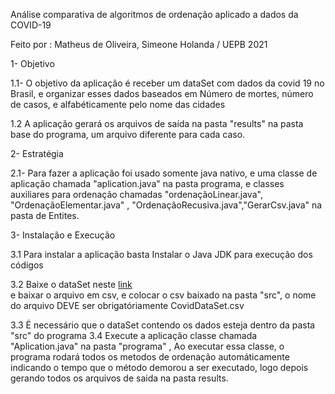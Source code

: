 Análise comparativa de algoritmos de ordenação aplicado a dados da COVID-19

Feito por : Matheus de Oliveira, Simeone Holanda / UEPB 2021


1- Objetivo

1.1- O objetivo da aplicação é receber um dataSet com dados da covid 19 no Brasil, e organizar esses dados
baseados em Número de mortes, número de casos, e alfabéticamente pelo nome das cidades

1.2 A aplicação gerará os arquivos de saída na pasta "results" na pasta base do programa, um arquivo diferente
 para cada caso.
 
 2- Estratégia
 
 2.1- Para fazer a aplicação foi usado somente java nativo, e uma classe de aplicação chamada "aplication.java" na pasta programa, e classes auxiliares para ordenação chamadas "ordenaçãoLinear.java", "OrdenaçãoElementar.java" , "OrdenaçãoRecusiva.java","GerarCsv.java" na pasta de Entites.
 
 3- Instalação e Execução
 
 3.1 Para instalar a aplicação basta Instalar o Java JDK para execução dos códigos
 
 3.2 Baixe o dataSet neste  [link](https://drive.google.com/file/d/1YEXmlLwzfzaVYY2zAlQvshJsOkhfz0VP/view?usp=sharing)  
    e baixar o arquivo em csv, e colocar o csv baixado na pasta "src", o nome do arquivo DEVE ser obrigatóriamente CovidDataSet.csv 
     
    

3.3 É necessário que o dataSet contendo os dados esteja dentro da pasta "src" do programa
3.4 Execute a aplicação classe chamada "Aplication.java" na pasta "programa" , Ao executar essa classe, o programa rodará todos os metodos de ordenação automáticamente
     indicando o tempo que o método demorou a ser executado, logo depois gerando todos os arquivos de saida na pasta results.

